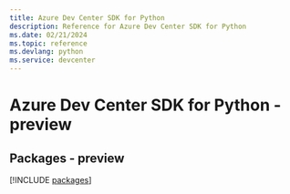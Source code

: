 ```yaml
---
title: Azure Dev Center SDK for Python
description: Reference for Azure Dev Center SDK for Python
ms.date: 02/21/2024
ms.topic: reference
ms.devlang: python
ms.service: devcenter
---
```

# Azure Dev Center SDK for Python - preview
## Packages - preview
[!INCLUDE [packages](dev-center-index.md)]